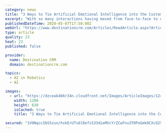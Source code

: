```yaml
---
category: news
title: "3 Ways to Tie Artificial Emotional Intelligence into the Customer Journey"
excerpt: "With so many interactions having moved from face-to-face to online, it has become more important than ever to be able to gauge emotions from afar. Today's AI is increasingly up to the task."
publishedDateTime: 2020-05-07T17:50:00Z
webUrl: "https://www.destinationcrm.com/Articles/ReadArticle.aspx?ArticleID=140693"
type: article
quality: 23
heat: 23
published: false

provider:
  name: Destination CRM
  domain: destinationcrm.com

topics:
  - AI in Robotics
  - AI

images:
  - url: "https://dzceab466r34n.cloudfront.net/Images/ArticleImages/124796-viewpoints-datafaces-ORG.jpg"
    width: 1200
    height: 630
    isCached: true
    title: "3 Ways to Tie Artificial Emotional Intelligence into the Customer Journey"

secured: "1VONqccSbS5zun/hskErUTs6l0efsS33dieMVcYrZCwFnu3T0PoGmk0CXcO25/cISmEKqsk5m6QlClDXce1+hTM+cMfpVokEmG01M9vBu/30USy9wXMVNweWvba02+xKX5StFblzCVPatGYLAudcR6cbtRlxjZ6SM4fDUja3jBSLcBsi+aV0xlznXEr+QaJ8hs553QlKEpgTE/iYz7iSxG2EGgnR7Aji5w7sJrftF4m0eb6P6Mnx3X8ioAU/quVuVQnlUAncfBwFOw/lcHGnqyQ4uAeQ/ZwD0VOSw+3bTxNrkPNXfx16N/3TfVqQO/VL;nN7WLZHZeYo7pA5Qy12I1A=="
---
```


